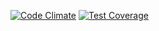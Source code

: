 [![Code Climate](https://codeclimate.com/github/rails-engineer/rails-coding-test/badges/gpa.svg)](https://codeclimate.com/github/rails-engineer/rails-coding-test)
[![Test Coverage](https://codeclimate.com/github/rails-engineer/rails-coding-test/badges/coverage.svg)](https://codeclimate.com/github/rails-engineer/rails-coding-test/coverage)
